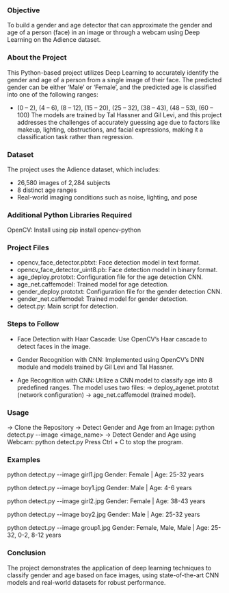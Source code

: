 ### Objective
To build a gender and age detector that can approximate the gender and age of a person (face) in an image or through a webcam using Deep Learning on the Adience dataset.

### About the Project
This Python-based project utilizes Deep Learning to accurately identify the gender and age of a person from a single image of their face. The predicted gender can be either ‘Male’ or ‘Female’, and the predicted age is classified into one of the following ranges:
- (0 – 2), (4 – 6), (8 – 12), (15 – 20), (25 – 32), (38 – 43), (48 – 53), (60 – 100)
The models are trained by Tal Hassner and Gil Levi, and this project addresses the challenges of accurately guessing age due to factors like makeup, lighting, obstructions, and facial expressions, making it a classification task rather than regression.

### Dataset
The project uses the Adience dataset, which includes:
- 26,580 images of 2,284 subjects
- 8 distinct age ranges
- Real-world imaging conditions such as noise, lighting, and pose

### Additional Python Libraries Required
OpenCV: Install using pip install opencv-python

### Project Files
- opencv_face_detector.pbtxt: Face detection model in text format.
- opencv_face_detector_uint8.pb: Face detection model in binary format.
- age_deploy.prototxt: Configuration file for the age detection CNN.
- age_net.caffemodel: Trained model for age detection.
- gender_deploy.prototxt: Configuration file for the gender detection CNN.
- gender_net.caffemodel: Trained model for gender detection.
- detect.py: Main script for detection.

### Steps to Follow
- Face Detection with Haar Cascade: Use OpenCV’s Haar cascade to detect faces in the image.

- Gender Recognition with CNN: Implemented using OpenCV’s DNN module and models trained by Gil Levi and Tal Hassner.

- Age Recognition with CNN: Utilize a CNN model to classify age into 8 predefined ranges. The model uses two files:
  -> deploy_agenet.prototxt (network configuration)
  -> age_net.caffemodel (trained model).

### Usage
-> Clone the Repository
-> Detect Gender and Age from an Image: python detect.py --image <image_name>
-> Detect Gender and Age using Webcam: python detect.py
Press Ctrl + C to stop the program.

### Examples
  python detect.py --image girl1.jpg
  Gender: Female | Age: 25-32 years
  
  python detect.py --image boy1.jpg
  Gender: Male | Age: 4-6 years
  
  python detect.py --image girl2.jpg
  Gender: Female | Age: 38-43 years
  
  python detect.py --image boy2.jpg
  Gender: Male | Age: 25-32 years
  
  python detect.py --image group1.jpg
  Gender: Female, Male, Male | Age: 25-32, 0-2, 8-12 years

### Conclusion
The project demonstrates the application of deep learning techniques to classify gender and age based on face images, using state-of-the-art CNN models and real-world datasets for robust performance.
